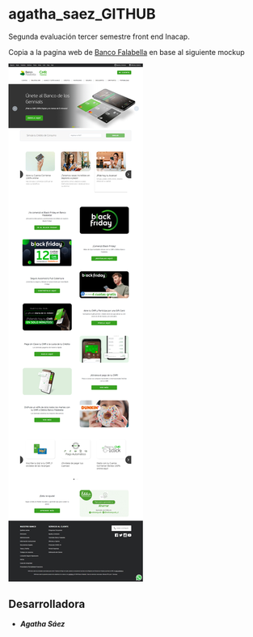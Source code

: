 # agatha_saez_GITHUB
Segunda evaluación tercer semestre front end Inacap.

Copia a la pagina web de [Banco Falabella](https://www.bancofalabella.cl/)
en base al siguiente mockup

![Mockup](/Mockup/Mockup%202%20-%20Banco%20Falabella.png)

## Desarrolladora
* ***Agatha Sáez***